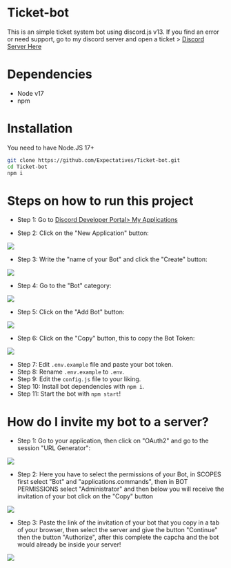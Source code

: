 # Ticket-bot
This is an simple ticket system bot using discord.js v13.
If you find an error or need support, go to my discord server and open a ticket > [Discord Server Here](https://dsc.gg/faithcommunity)

# Dependencies
* Node v17
* npm

# Installation
You need to have Node.JS 17+

``````bash
git clone https://github.com/Expectatives/Ticket-bot.git
cd Ticket-bot
npm i
``````

# Steps on how to run this project
* Step 1: Go to [Discord Developer Portal> My Applications](https://discord.com/developers/applications)

* Step 2: Click on the "New Application" button:
<img src="https://media.discordapp.net/attachments/831942716275163147/913966790013501500/unknown.png" />

* Step 3: Write the "name of your Bot" and click the "Create" button:
<img src="https://media.discordapp.net/attachments/831942716275163147/913967440571027496/unknown.png?width=480&height=406" />

* Step 4: Go to the "Bot" category:
<img src="https://media.discordapp.net/attachments/831942716275163147/913967970332606524/unknown.png?width=639&height=406" />

* Step 5: Click on the "Add Bot" button:
<img src="https://media.discordapp.net/attachments/831942716275163147/913968072094801931/unknown.png?width=1020&height=347" />

* Step 6: Click on the "Copy" button, this to copy the Bot Token:
<img src="https://media.discordapp.net/attachments/831942716275163147/913968231851622441/unknown.png?width=1008&height=406" />

* Step 7: Edit `.env.example` file and paste your bot token.
* Step 8: Rename `.env.example` to `.env`.
* Step 9: Edit the `config.js` file to your liking.
* Step 10: Install bot dependencies with `npm i`.
* Step 11: Start the bot with `npm start`!

# How do I invite my bot to a server?
* Step 1: Go to your application, then click on "OAuth2" and go to the session "URL Generator":
<img src="https://media.discordapp.net/attachments/831942716275163147/913970071125258270/unknown.png?width=724&height=406" />

* Step 2: Here you have to select the permissions of your Bot, in SCOPES first select "Bot" and "applications.commands", then in BOT PERMISSIONS select "Administrator" and then below you will receive the invitation of your bot click on the "Copy" button
<img src="https://media.discordapp.net/attachments/831942716275163147/913971278363365456/unknown.png?width=471&height=406" />

* Step 3: Paste the link of the invitation of your bot that you copy in a tab of your browser, then select the server and give the button "Continue" then the button "Authorize", after this complete the capcha and the bot would already be inside your server!
<img src="https://media.discordapp.net/attachments/831942716275163147/913972478370525194/unknown.png?width=518&height=406" />
